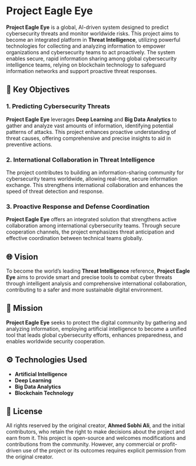 
# Project Eagle Eye

**Project Eagle Eye** is a global, AI-driven system designed to predict cybersecurity threats and monitor worldwide risks. This project aims to become an integrated platform in **Threat Intelligence**, utilizing powerful technologies for collecting and analyzing information to empower organizations and cybersecurity teams to act proactively. The system enables secure, rapid information sharing among global cybersecurity intelligence teams, relying on blockchain technology to safeguard information networks and support proactive threat responses.

## 📌 Key Objectives

### 1. Predicting Cybersecurity Threats
**Project Eagle Eye** leverages **Deep Learning** and **Big Data Analytics** to gather and analyze vast amounts of information, identifying potential patterns of attacks. This project enhances proactive understanding of threat causes, offering comprehensive and precise insights to aid in preventive actions.

### 2. International Collaboration in Threat Intelligence
The project contributes to building an information-sharing community for cybersecurity teams worldwide, allowing real-time, secure information exchange. This strengthens international collaboration and enhances the speed of threat detection and response.

### 3. Proactive Response and Defense Coordination
**Project Eagle Eye** offers an integrated solution that strengthens active collaboration among international cybersecurity teams. Through secure cooperation channels, the project emphasizes threat anticipation and effective coordination between technical teams globally.

## 🌐 Vision
To become the world’s leading **Threat Intelligence** reference, **Project Eagle Eye** aims to provide smart and precise tools to combat cyber threats through intelligent analysis and comprehensive international collaboration, contributing to a safer and more sustainable digital environment.

## 🌟 Mission
**Project Eagle Eye** seeks to protect the digital community by gathering and analyzing information, employing artificial intelligence to become a unified tool that leads global cybersecurity efforts, enhances preparedness, and enables worldwide security cooperation.

## ⚙️ Technologies Used

- **Artificial Intelligence**
- **Deep Learning**
- **Big Data Analytics**
- **Blockchain Technology**

## 📄 License

All rights reserved by the original creator, **Ahmed Sobhi Ali**, and the initial contributors, who retain the right to make decisions about the project and earn from it. This project is open-source and welcomes modifications and contributions from the community. However, any commercial or profit-driven use of the project or its outcomes requires explicit permission from the original creator.
